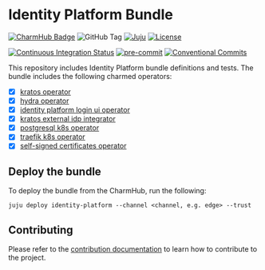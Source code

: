 # Identity Platform Bundle

[![CharmHub Badge](https://charmhub.io/identity-platform/badge.svg)](https://charmhub.io/identity-platform)
![GitHub Tag](https://img.shields.io/github/v/tag/canonical/iam-bundle?label=release)
[![Juju](https://img.shields.io/badge/Juju%20-3.0+-%23E95420)](https://github.com/juju/juju)
[![License](https://img.shields.io/github/license/canonical/iam-bundle?label=License)](https://github.com/canonical/iam-bundle/blob/main/LICENSE)

[![Continuous Integration Status](https://github.com/canonical/iam-bundle/actions/workflows/on_push.yaml/badge.svg?branch=main)](https://github.com/canonical/iam-bundle/actions?query=branch%3Amain)
[![pre-commit](https://img.shields.io/badge/pre--commit-enabled-brightgreen?logo=pre-commit)](https://github.com/pre-commit/pre-commit)
[![Conventional Commits](https://img.shields.io/badge/Conventional%20Commits-1.0.0-%23FE5196.svg)](https://conventionalcommits.org)

This repository includes Identity Platform bundle definitions and tests. The
bundle includes the following charmed operators:

- [x] [kratos operator](https://github.com/canonical/kratos-operator)
- [x] [hydra operator](https://github.com/canonical/hydra-operator)
- [x] [identity platform login ui operator](https://github.com/canonical/identity-platform-login-ui-operator)
- [x] [kratos external idp integrator](https://github.com/canonical/kratos-external-idp-integrator)
- [x] [postgresql k8s operator](https://github.com/canonical/postgresql-k8s-operator)
- [x] [traefik k8s operator](https://github.com/canonical/traefik-k8s-operator)
- [x] [self-signed certificates operator](https://github.com/canonical/self-signed-certificates-operator)

## Deploy the bundle

To deploy the bundle from the CharmHub, run the following:

```shell
juju deploy identity-platform --channel <channel, e.g. edge> --trust
```

## Contributing

Please refer to the [contribution documentation](CONTRIBUTING.md) to learn how
to contribute to the project.
